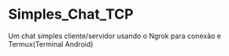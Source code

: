 # Simples_Chat_TCP
Um chat simples cliente/servidor usando o 
Ngrok para conexão e Termux(Terminal 
Android)
